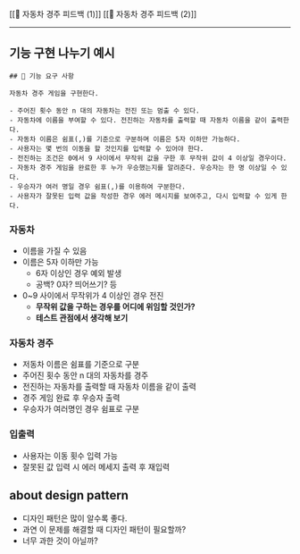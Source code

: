 
[[📖 자동차 경주 피드백 (1)]]
[[📖 자동차 경주 피드백 (2)]]

---
## 기능 구현 나누기 예시

```
## 🎯 기능 요구 사항

자동차 경주 게임을 구현한다.

- 주어진 횟수 동안 n 대의 자동차는 전진 또는 멈출 수 있다.
- 자동차에 이름을 부여할 수 있다. 전진하는 자동차를 출력할 때 자동차 이름을 같이 출력한다.
- 자동차 이름은 쉼표(,)를 기준으로 구분하며 이름은 5자 이하만 가능하다.
- 사용자는 몇 번의 이동을 할 것인지를 입력할 수 있어야 한다.
- 전진하는 조건은 0에서 9 사이에서 무작위 값을 구한 후 무작위 값이 4 이상일 경우이다.
- 자동차 경주 게임을 완료한 후 누가 우승했는지를 알려준다. 우승자는 한 명 이상일 수 있다.
- 우승자가 여러 명일 경우 쉼표(,)를 이용하여 구분한다.
- 사용자가 잘못된 입력 값을 작성한 경우 에러 메시지를 보여주고, 다시 입력할 수 있게 한다.
```

### 자동차
- 이름을 가질 수 있음
- 이름은 5자 이하만 가능
	- 6자 이상인 경우 예외 발생
	- 공백? 0자? 띄어쓰기? 등
- 0~9 사이에서 무작위가 4 이상인 경우 전진
	- **무작위 값을 구하는 경우를 어디에 위임할 것인가?**
	- **테스트 관점에서 생각해 보기**
### 자동차 경주
- 저동차 이름은 쉼표를 기준으로 구분
- 주어진 횟수 동안 n 대의 자동차를 경주
- 전진하는 자동차를 출력할 때 자동차 이름을 같이 출력
- 경주 게임 완료 후 우승자 출력
- 우승자가 여러명인 경우 쉼표로 구분
### 입출력
- 사용자는 이동 횟수 입력 가능
- 잘못된 값 입력 시 에러 메세지 출력 후 재입력

## about design pattern

- 디자인 패턴은 많이 알수록 좋다.
- 과연 이 문제를 해결할 때 디자인 패턴이 필요할까?
- 너무 과한 것이 아닐까?